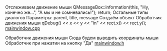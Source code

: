 Отслеживаем движение мыши
QMessageBox::information(this, "Ну, конечно же...",
"А мы и не сомневались!");
return;
Остальные типы диалогов
Параметры: parent, title, message
Создаём объект
Обработчик движения мыши
qDebug() << x << y << "in" << rect.x() << rect.y();
[mainwindow.cpp](mainwindow.cpp)

Обработчик движения мыши
Сюда будем выводить координаты мыши
Обработчик при нажатии на кнопку "Да"
[mainwindow.h](mainwindow.h)

